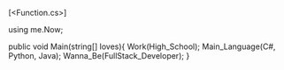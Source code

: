 [<Function.cs>]

using me.Now;

public void Main(string[] loves){
  Work(High_School);
  Main_Language(C#, Python, Java);
  Wanna_Be(FullStack_Developer);
}
